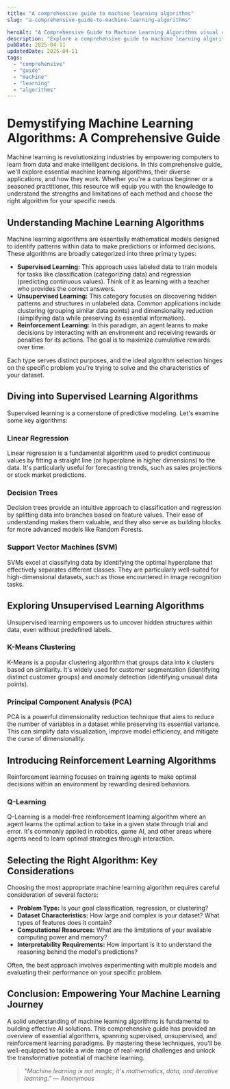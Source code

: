 ```yaml
---
title: "A comprehensive guide to machine learning algorithms"
slug: "a-comprehensive-guide-to-machine-learning-algorithms"

heroAlt: "A Comprehensive Guide to Machine Learning Algorithms visual cover image"
description: "Explore a comprehensive guide to machine learning algorithms in this detailed guide, offering insights, strategies, and practical tips to enhance your understanding and application of the topic."
pubDate: 2025-04-11
updatedDate: 2025-04-11
tags:
  - "comprehensive"
  - "guide"
  - "machine"
  - "learning"
  - "algorithms"
---
```


# Demystifying Machine Learning Algorithms: A Comprehensive Guide

Machine learning is revolutionizing industries by empowering computers to learn from data and make intelligent decisions. In this comprehensive guide, we'll explore essential machine learning algorithms, their diverse applications, and how they work. Whether you're a curious beginner or a seasoned practitioner, this resource will equip you with the knowledge to understand the strengths and limitations of each method and choose the right algorithm for your specific needs.

## Understanding Machine Learning Algorithms

Machine learning algorithms are essentially mathematical models designed to identify patterns within data to make predictions or informed decisions. These algorithms are broadly categorized into three primary types:

- **Supervised Learning:** This approach uses labeled data to train models for tasks like classification (categorizing data) and regression (predicting continuous values). Think of it as learning with a teacher who provides the correct answers.
- **Unsupervised Learning:** This category focuses on discovering hidden patterns and structures in unlabeled data. Common applications include clustering (grouping similar data points) and dimensionality reduction (simplifying data while preserving its essential information).
- **Reinforcement Learning:** In this paradigm, an agent learns to make decisions by interacting with an environment and receiving rewards or penalties for its actions. The goal is to maximize cumulative rewards over time.

Each type serves distinct purposes, and the ideal algorithm selection hinges on the specific problem you're trying to solve and the characteristics of your dataset.

## Diving into Supervised Learning Algorithms

Supervised learning is a cornerstone of predictive modeling. Let's examine some key algorithms:

### Linear Regression

Linear regression is a fundamental algorithm used to predict continuous values by fitting a straight line (or hyperplane in higher dimensions) to the data. It's particularly useful for forecasting trends, such as sales projections or stock market predictions.

### Decision Trees

Decision trees provide an intuitive approach to classification and regression by splitting data into branches based on feature values. Their ease of understanding makes them valuable, and they also serve as building blocks for more advanced models like Random Forests.

### Support Vector Machines (SVM)

SVMs excel at classifying data by identifying the optimal hyperplane that effectively separates different classes. They are particularly well-suited for high-dimensional datasets, such as those encountered in image recognition tasks.

## Exploring Unsupervised Learning Algorithms

Unsupervised learning empowers us to uncover hidden structures within data, even without predefined labels.

### K-Means Clustering

K-Means is a popular clustering algorithm that groups data into _k_ clusters based on similarity. It's widely used for customer segmentation (identifying distinct customer groups) and anomaly detection (identifying unusual data points).

### Principal Component Analysis (PCA)

PCA is a powerful dimensionality reduction technique that aims to reduce the number of variables in a dataset while preserving its essential variance. This can simplify data visualization, improve model efficiency, and mitigate the curse of dimensionality.

## Introducing Reinforcement Learning Algorithms

Reinforcement learning focuses on training agents to make optimal decisions within an environment by rewarding desired behaviors.

### Q-Learning

Q-Learning is a model-free reinforcement learning algorithm where an agent learns the optimal action to take in a given state through trial and error. It's commonly applied in robotics, game AI, and other areas where agents need to learn optimal strategies through interaction.

## Selecting the Right Algorithm: Key Considerations

Choosing the most appropriate machine learning algorithm requires careful consideration of several factors:

- **Problem Type:** Is your goal classification, regression, or clustering?
- **Dataset Characteristics:** How large and complex is your dataset? What types of features does it contain?
- **Computational Resources:** What are the limitations of your available computing power and memory?
- **Interpretability Requirements:** How important is it to understand the reasoning behind the model's predictions?

Often, the best approach involves experimenting with multiple models and evaluating their performance on your specific problem.

## Conclusion: Empowering Your Machine Learning Journey

A solid understanding of machine learning algorithms is fundamental to building effective AI solutions. This comprehensive guide has provided an overview of essential algorithms, spanning supervised, unsupervised, and reinforcement learning paradigms. By mastering these techniques, you'll be well-equipped to tackle a wide range of real-world challenges and unlock the transformative potential of machine learning.

> _"Machine learning is not magic; it's mathematics, data, and iterative learning."_ ― Anonymous
